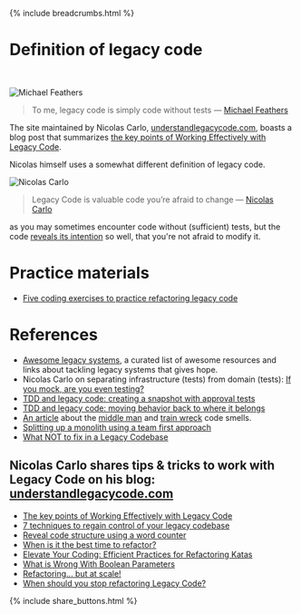 {% include breadcrumbs.html %}

# Definition of legacy code
<div class="header_line"><br/></div>

![Michael Feathers](https://heiwa-it.com/wp-content/uploads/2020/02/MF-WEWLC-1.png)

> To me, legacy code is simply code without tests &#8212; [Michael Feathers](https://www.goodreads.com/book/show/44919.Working_Effectively_with_Legacy_Code)

The site maintained by Nicolas Carlo, [understandlegacycode.com](https://understandlegacycode.com/), boasts a blog post that summarizes [the key points of Working Effectively with Legacy Code](https://understandlegacycode.com/blog/key-points-of-working-effectively-with-legacy-code/).

Nicolas himself uses a somewhat different definition of legacy code.

![Nicolas Carlo](https://github.com/zhendrikse/tdd/blob/master/presentations/images/legacy_code.png) 

> Legacy Code is valuable code you’re afraid to change &#8212; [Nicolas Carlo](https://understandlegacycode.com/blog/what-is-legacy-code-is-it-code-without-tests/)

as you may sometimes encounter code without (sufficient) tests, but the code [reveals its intention](https://martinfowler.com/bliki/BeckDesignRules.html) so well, that you're not afraid to modify it.

# Practice materials

- [Five coding exercises to practice refactoring legacy code](https://understandlegacycode.com/blog/5-coding-exercises-to-practice-refactoring-legacy-code/)

# References

- [Awesome legacy systems](https://github.com/feststelltaste/awesome-legacy-systems), a curated list of awesome resources and links about tackling legacy systems that gives hope.
- Nicolas Carlo on separating infrastructure (tests) from domain (tests): [If you mock, are you even testing?](https://understandlegacycode.com/blog/if-you-mock-are-you-even-testing/)
- [TDD and legacy code: creating a snapshot with approval tests](https://medium.com/ns-techblog/tdd-and-legacy-code-creating-a-snapshot-with-approval-tests-252327b6c72e) 
- [TDD and legacy code: moving behavior back to where it belongs](https://medium.com/ns-techblog/tdd-and-legacy-code-moving-behavior-back-to-where-it-belongs-db0a7ef8575f)
- [An article](https://understandlegacycode.com/blog/are-wrapper-functions-bad-design/) about the [middle man](https://wiki.c2.com/?MiddleMan) and [train wreck](https://wiki.c2.com/?TrainWreck) code smells.
- [Splitting up a monolith using a team first approach](https://medium.com/ns-techblog/splitting-up-a-monolith-using-a-team-first-approach-5387b51efda0)
- [What NOT to fix in a Legacy Codebase](https://www.osedea.com/en/blog/what-not-to-fix-legacy-codebase)

## Nicolas Carlo shares tips &amp; tricks to work with Legacy Code on his blog: [understandlegacycode.com](https://understandlegacycode.com/)

- [The key points of Working Effectively with Legacy Code](https://understandlegacycode.com/blog/key-points-of-working-effectively-with-legacy-code/)
- [7 techniques to regain control of your legacy codebase](https://understandlegacycode.com/blog/7-techniques-to-regain-control-of-legacy/)
- [Reveal code structure using a word counter](https://understandlegacycode.com/blog/reveal-long-methods-structure-with-online-word-counter/)
- [When is it the best time to refactor?](https://understandlegacycode.com/blog/when-is-the-best-time-to-refactor/)
- [Elevate Your Coding: Efficient Practices for Refactoring Katas](https://understandlegacycode.com/blog/efficiently-practice-refactoring-katas/)
- [What is Wrong With Boolean Parameters](https://understandlegacycode.com/blog/what-is-wrong-with-boolean-parameters/)
- [Refactoring... but at scale!](https://understandlegacycode.com/blog/key-points-of-refactoring-at-scale/)
- [When should you stop refactoring Legacy Code?](https://understandlegacycode.com/blog/when-should-you-stop-refactoring-legacy-code/)


{% include share_buttons.html %}